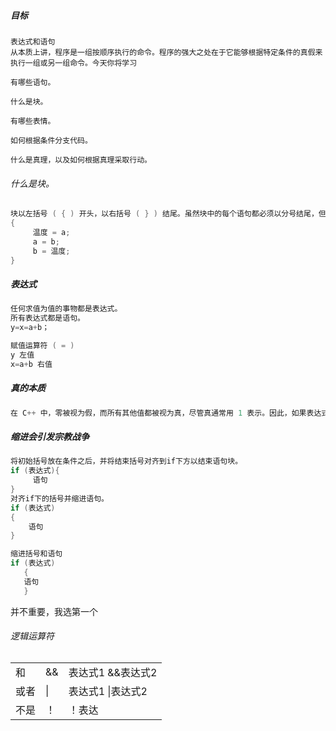 ##### 目标
```
表达式和语句
从本质上讲，程序是一组按顺序执行的命令。程序的强大之处在于它能够根据特定条件的真假来执行一组或另一组命令。今天你将学习

有哪些语句。

什么是块。

有哪些表情。

如何根据条件分支代码。

什么是真理，以及如何根据真理采取行动。
```

###### 什么是块。
```cpp
块以左括号 ( { ) 开头，以右括号 ( } ) 结尾。虽然块中的每个语句都必须以分号结尾，但块本身并不以分号结尾。
{
     温度 = a; 
     a = b; 
     b = 温度; 
}
```
##### 表达式
```cpp
任何求值为值的事物都是表达式。
所有表达式都是语句。
y=x=a+b；

赋值运算符 ( = )
y 左值
x=a+b 右值
```

##### 真的本质
```cpp
在 C++ 中，零被视为假，而所有其他值都被视为真，尽管真通常用 1 表示。因此，如果表达式为假，则它等于零，如果表达式等于零，则它为假。如果语句为真，您只知道它非零，任何非零语句都是真。
```

##### 缩进会引发宗教战争
```cpp
将初始括号放在条件之后，并将结束括号对齐到if下方以结束语句块。
if (表达式){
     语句
}
对齐if下的括号并缩进语句。
if (表达式) 
{
    语句
}

缩进括号和语句
if (表达式) 
   {
   语句
   }
```

并不重要，我选第一个

###### 逻辑运算符
|   |   |   |
|---|---|---|
|和|&&|表达式1 &&表达式2|
|或者|\||表达式1 \|表达式2|
|不是|！|！表达|
